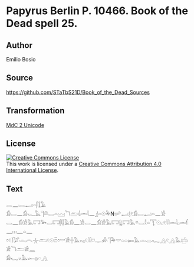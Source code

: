 # Papyrus Berlin P. 10466. Book of the Dead spell 25.

## Author 

Emilio Bosio

## Source 

https://github.com/STaTbS21D/Book_of_the_Dead_Sources

## Transformation 

[MdC 2 Unicode](https://statbs21d.github.io/mdc2unicode.html)

## License 

<a rel="license" href="http://creativecommons.org/licenses/by/4.0/"><img alt="Creative Commons License" style="border-width:0" src="https://i.creativecommons.org/l/by/4.0/88x31.png" /></a><br />This work is licensed under a <a rel="license" href="http://creativecommons.org/licenses/by/4.0/">Creative Commons Attribution 4.0 International License</a>.

## Text 

<hiero><rubrum>𓂋𓈖𓏺𓂋𓂝𓏏𓋴𓆼𓄿</rubrum><br>
<rubrum>𓀁𓂋𓈖𓀁𓆑𓅓𓊹𓌨𓂋𓏏𓈉𓆓𓂧𓌃𓏺𓏛𓇋𓈖</rubrum>𓊨𓏏𓇳𓅆N𓌷𓂝𓊤𓏲𓀁𓂋𓂝𓏏𓈖𓀀<br>
𓂋𓈖𓀁𓀀𓅓𓉐𓅨𓂋𓉐𓋴𓆼𓄿𓀁𓈖𓀀𓂋𓈖𓀁𓀀𓅓𓉐𓊮𓉐𓅓𓎼𓂋𓎛𓏏𓇰𓇳𓏺𓊪𓏲𓇋𓇋𓏛𓇋𓊪𓏛𓆳𓈖𓏥𓈖𓏏𓈖<br>
𓏌𓏲𓌙𓅯𓏛𓇹𓇼𓂧𓏲𓇳𓏺𓏫𓏌𓎡𓀀𓏶𓅓𓏭𓊪𓏲𓇋𓇋𓈞𓊃𓀉𓊹𓅆𓎟𓏏𓏏𓍃𓅓𓏛𓂋𓆑𓂻𓏲𓂻𓅓𓐠𓏺𓀀𓆓𓂧𓀀𓈖<br>
𓀁𓆑𓏭𓅓𓆱𓐍𓏏𓂻<br></hiero>